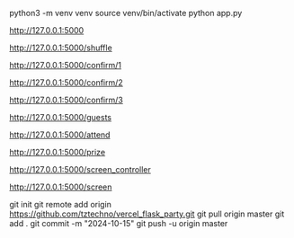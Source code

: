 python3 -m venv venv
source venv/bin/activate
python app.py

http://127.0.0.1:5000

http://127.0.0.1:5000/shuffle

http://127.0.0.1:5000/confirm/1

http://127.0.0.1:5000/confirm/2

http://127.0.0.1:5000/confirm/3

http://127.0.0.1:5000/guests

http://127.0.0.1:5000/attend

http://127.0.0.1:5000/prize

http://127.0.0.1:5000/screen_controller

http://127.0.0.1:5000/screen


git init
git remote add origin https://github.com/tztechno/vercel_flask_party.git
git pull origin master 
git add .
git commit -m "2024-10-15"
git push -u origin master

